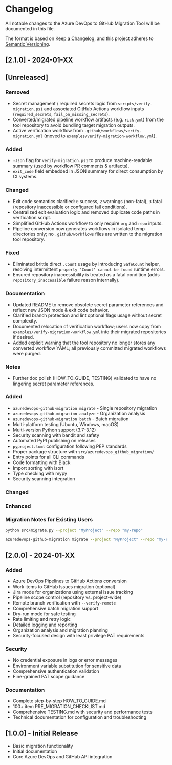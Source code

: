 # Changelog

All notable changes to the Azure DevOps to GitHub Migration Tool will be documented in this file.

The format is based on [Keep a Changelog](https://keepachangelog.com/en/1.0.0/),
and this project adheres to [Semantic Versioning](https://semver.org/spec/v2.0.0.html).

## [2.1.0] - 2024-01-XX

## [Unreleased]
### Removed
- Secret management / required secrets logic from `scripts/verify-migration.ps1` and associated GitHub Actions workflow inputs (`required_secrets`, `fail_on_missing_secrets`).
- Converted/migrated pipeline workflow artifacts (e.g. `rick.yml`) from the tool repository to avoid bundling target migration outputs.
- Active verification workflow from `.github/workflows/verify-migration.yml` (moved to `examples/verify-migration-workflow.yml`).

### Added
- `-Json` flag for `verify-migration.ps1` to produce machine-readable summary (used by workflow PR comments & artifacts).
- `exit_code` field embedded in JSON summary for direct consumption by CI systems.

### Changed
- Exit code semantics clarified: `0` success, `2` warnings (non-fatal), `3` fatal (repository inaccessible or configured fail conditions).
- Centralized exit evaluation logic and removed duplicate code paths in verification script.
- Simplified GitHub Actions workflow to only require `org` and `repo` inputs.
- Pipeline conversion now generates workflows in isolated temp directories only; no `.github/workflows` files are written to the migration tool repository.

### Fixed
- Eliminated brittle direct `.Count` usage by introducing `SafeCount` helper, resolving intermittent `property 'Count' cannot be found` runtime errors.
- Ensured repository inaccessibility is treated as a fatal condition (adds `repository_inaccessible` failure reason internally).

### Documentation
- Updated README to remove obsolete secret parameter references and reflect new JSON mode & exit code behavior.
- Clarified branch protection and lint optional flags usage without secret complexity.
- Documented relocation of verification workflow; users now copy from `examples/verify-migration-workflow.yml` into their migrated repositories if desired.
- Added explicit warning that the tool repository no longer stores any converted workflow YAML; all previously committed migrated workflows were purged.

### Notes
- Further doc polish (HOW_TO_GUIDE, TESTING) validated to have no lingering secret parameter references.


### Added
  - `azuredevops-github-migration migrate` - Single repository migration
  - `azuredevops-github-migration analyze` - Organization analysis  
  - `azuredevops-github-migration batch` - Batch migration
  - Multi-platform testing (Ubuntu, Windows, macOS)
  - Multi-version Python support (3.7-3.12)  
  - Security scanning with bandit and safety
  - Automated PyPI publishing on releases
  - `pyproject.toml` configuration following PEP standards
  - Proper package structure with `src/azuredevops_github_migration/`
  - Entry points for all CLI commands
  - Code formatting with Black
  - Import sorting with isort
  - Type checking with mypy
  - Security scanning integration

### Changed

### Enhanced

### Migration Notes for Existing Users
  ```bash
  python src/migrate.py --project "MyProject" --repo "my-repo"
  ```
  ```bash
  azuredevops-github-migration migrate --project "MyProject" --repo "my-repo"
  ```

## [2.0.0] - 2024-01-XX
### Added
- Azure DevOps Pipelines to GitHub Actions conversion
- Work items to GitHub Issues migration (optional)
- Jira mode for organizations using external issue tracking
- Pipeline scope control (repository vs. project-wide)
- Remote branch verification with `--verify-remote`
- Comprehensive batch migration support
- Dry-run mode for safe testing
- Rate limiting and retry logic
- Detailed logging and reporting
- Organization analysis and migration planning
- Security-focused design with least privilege PAT requirements

### Security
- No credential exposure in logs or error messages
- Environment variable substitution for sensitive data
- Comprehensive authentication validation
- Fine-grained PAT scope guidance

### Documentation
- Complete step-by-step HOW_TO_GUIDE.md
- 100+ item PRE_MIGRATION_CHECKLIST.md
- Comprehensive TESTING.md with security and performance tests
- Technical documentation for configuration and troubleshooting

## [1.0.0] - Initial Release
- Basic migration functionality
- Initial documentation
- Core Azure DevOps and GitHub API integration